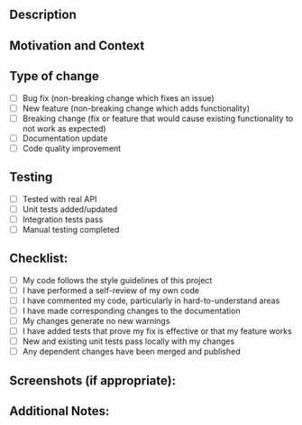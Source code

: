 ## Description
<!-- Describe your changes in detail -->

## Motivation and Context
<!-- Why is this change required? What problem does it solve? -->
<!-- If it fixes an open issue, please link to the issue here. -->

## Type of change
<!-- Please delete options that are not relevant. -->

- [ ] Bug fix (non-breaking change which fixes an issue)
- [ ] New feature (non-breaking change which adds functionality)
- [ ] Breaking change (fix or feature that would cause existing functionality to not work as expected)
- [ ] Documentation update
- [ ] Code quality improvement

## Testing
<!-- Please describe the tests that you ran to verify your changes. -->
<!-- Provide instructions so we can reproduce. -->

- [ ] Tested with real API
- [ ] Unit tests added/updated
- [ ] Integration tests pass
- [ ] Manual testing completed

## Checklist:
<!-- Go over all the following points, and put an `x` in all the boxes that apply. -->

- [ ] My code follows the style guidelines of this project
- [ ] I have performed a self-review of my own code
- [ ] I have commented my code, particularly in hard-to-understand areas
- [ ] I have made corresponding changes to the documentation
- [ ] My changes generate no new warnings
- [ ] I have added tests that prove my fix is effective or that my feature works
- [ ] New and existing unit tests pass locally with my changes
- [ ] Any dependent changes have been merged and published

## Screenshots (if appropriate):

## Additional Notes:
